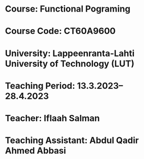 # Course: Functional Pograming
# Course Code: CT60A9600
# University: Lappeenranta-Lahti University of Technology (LUT)
# Teaching Period: 13.3.2023–28.4.2023
# Teacher: Iflaah Salman
# Teaching Assistant: Abdul Qadir Ahmed Abbasi
